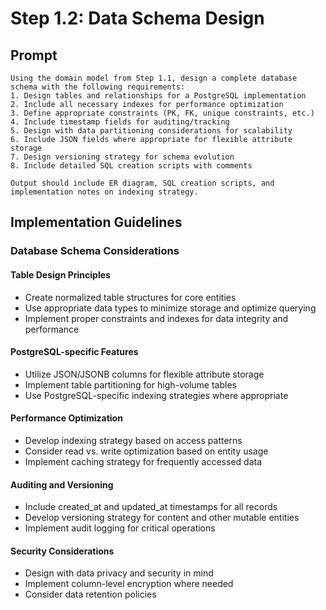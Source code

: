 # Step 1.2: Data Schema Design

## Prompt

```
Using the domain model from Step 1.1, design a complete database schema with the following requirements:
1. Design tables and relationships for a PostgreSQL implementation
2. Include all necessary indexes for performance optimization
3. Define appropriate constraints (PK, FK, unique constraints, etc.)
4. Include timestamp fields for auditing/tracking
5. Design with data partitioning considerations for scalability
6. Include JSON fields where appropriate for flexible attribute storage
7. Design versioning strategy for schema evolution
8. Include detailed SQL creation scripts with comments

Output should include ER diagram, SQL creation scripts, and implementation notes on indexing strategy.
```

## Implementation Guidelines

### Database Schema Considerations

#### Table Design Principles
- Create normalized table structures for core entities
- Use appropriate data types to minimize storage and optimize querying
- Implement proper constraints and indexes for data integrity and performance

#### PostgreSQL-specific Features
- Utilize JSON/JSONB columns for flexible attribute storage
- Implement table partitioning for high-volume tables
- Use PostgreSQL-specific indexing strategies where appropriate

#### Performance Optimization
- Develop indexing strategy based on access patterns
- Consider read vs. write optimization based on entity usage
- Implement caching strategy for frequently accessed data

#### Auditing and Versioning
- Include created_at and updated_at timestamps for all records
- Develop versioning strategy for content and other mutable entities
- Implement audit logging for critical operations

#### Security Considerations
- Design with data privacy and security in mind
- Implement column-level encryption where needed
- Consider data retention policies
